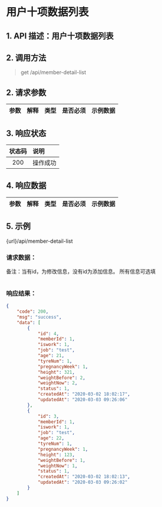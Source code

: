 # 用户十项数据列表

## 1. API 描述：用户十项数据列表


## 2. 调用方法

> get /api/member-detail-list

## 2. 请求参数

参数 | 解释 | 类型 | 是否必须 | 示例数据
:---:|:---|:---:|:---:|:---



## 3. 响应状态

状态码 | 说明
:---:|:---
200 | 操作成功


## 4. 响应数据

参数 | 解释 | 类型 | 是否必须 | 示例数据
:---:|:---|:---:|:---:|:---



## 5. 示例
{url}/api/member-detail-list
### 请求数据：

备注：当有id，为修改信息，没有id为添加信息。
所有信息可选填

```json

```


### 响应结果：


```json
{
    "code": 200,
    "msg": "success",
    "data": [
        {
            "id": 4,
            "memberId": 1,
            "iswork": 1,
            "job": "test",
            "age": 21,
            "tyreNum": 1,
            "pregnancyWeek": 1,
            "height": 321,
            "weightBefore": 2,
            "weightNow": 2,
            "status": 1,
            "createdAt": "2020-03-02 18:02:17",
            "updatedAt": "2020-03-03 09:26:06"
        },
        {
            "id": 3,
            "memberId": 1,
            "iswork": 1,
            "job": "test",
            "age": 22,
            "tyreNum": 1,
            "pregnancyWeek": 1,
            "height": 123,
            "weightBefore": 1,
            "weightNow": 1,
            "status": 1,
            "createdAt": "2020-03-02 18:02:13",
            "updatedAt": "2020-03-03 09:26:02"
        }
    ]
}
```

